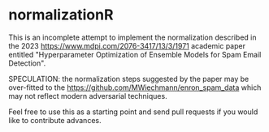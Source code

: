 # normalizationR

This is an incomplete attempt to implement the normalization described in the 2023 https://www.mdpi.com/2076-3417/13/3/1971 academic paper entitled "Hyperparameter Optimization of Ensemble Models for Spam Email Detection".

SPECULATION: the normalization steps suggested by the paper may be over-fitted to the https://github.com/MWiechmann/enron_spam_data which may not reflect modern adversarial techniques. 

Feel free to use this as a starting point and send pull requests if you would like to contribute advances.
